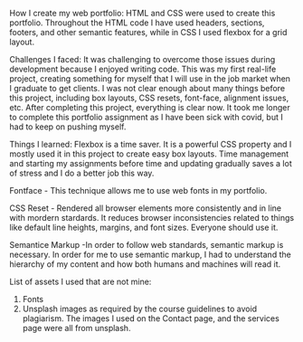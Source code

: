 How I create my web portfolio:
HTML and CSS were used to create this portfolio. Throughout the HTML code I have used headers, sections, footers, and other semantic features, while in CSS I used flexbox for a grid layout. 

Challenges I faced:
It was challenging to overcome those issues during development because I enjoyed writing code. This was my first real-life project, creating something for myself that I will use in the job market when I graduate to get clients. I was not clear enough about many things before this project, including box layouts, CSS resets, font-face, alignment issues, etc. After completing this project, everything is clear now. 
It took me longer to complete this portfolio assignment as I have been sick with covid, but I had to keep on pushing myself.

Things I learned:
Flexbox is a time saver. It is a powerful CSS property and I mostly used it in this project to create easy box layouts.
Time management and starting my assignments before time and updating gradually saves a lot of stress and I do a better job this way.

Fontface - This technique allows me to use web fonts in my portfolio. 

CSS Reset - Rendered all browser elements more consistently and in line with mordern stardards. It reduces browser inconsistencies related to things like default line heights, margins, and font sizes. Everyone should use it.

Semantice Markup -In order to follow web standards, semantic markup is necessary. In order for me to use semantic markup, I had to understand the hierarchy of my content and how both humans and machines will read it.

List of assets I used that are not mine:
1. Fonts
2. Unsplash images as required by the course guidelines to avoid plagiarism. The images I used on the Contact page, and the services page were all from unsplash.
